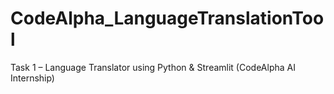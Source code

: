 # CodeAlpha_LanguageTranslationTool
Task 1 – Language Translator using Python &amp; Streamlit (CodeAlpha AI Internship)
